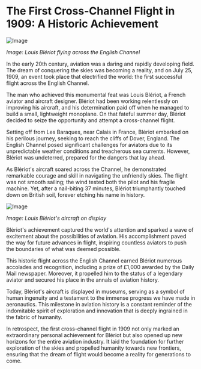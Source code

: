 # **The First Cross-Channel Flight in 1909: A Historic Achievement**

![Image](/img/1697217070005.png)

*Image: Louis Blériot flying across the English Channel*

In the early 20th century, aviation was a daring and rapidly developing field. The dream of conquering the skies was becoming a reality, and on July 25, 1909, an event took place that electrified the world: the first successful flight across the English Channel. 

The man who achieved this monumental feat was Louis Blériot, a French aviator and aircraft designer. Blériot had been working relentlessly on improving his aircraft, and his determination paid off when he managed to build a small, lightweight monoplane. On that fateful summer day, Blériot decided to seize the opportunity and attempt a cross-channel flight.

Setting off from Les Baraques, near Calais in France, Blériot embarked on his perilous journey, seeking to reach the cliffs of Dover, England. The English Channel posed significant challenges for aviators due to its unpredictable weather conditions and treacherous sea currents. However, Blériot was undeterred, prepared for the dangers that lay ahead.

As Blériot's aircraft soared across the Channel, he demonstrated remarkable courage and skill in navigating the unfriendly skies. The flight was not smooth sailing; the wind tested both the pilot and his fragile machine. Yet, after a nail-biting 37 minutes, Blériot triumphantly touched down on British soil, forever etching his name in history.

![Image](/img/1697217077040.png)

*Image: Louis Blériot's aircraft on display*

Blériot's achievement captured the world's attention and sparked a wave of excitement about the possibilities of aviation. His accomplishment paved the way for future advances in flight, inspiring countless aviators to push the boundaries of what was deemed possible.

This historic flight across the English Channel earned Blériot numerous accolades and recognition, including a prize of £1,000 awarded by the Daily Mail newspaper. Moreover, it propelled him to the status of a legendary aviator and secured his place in the annals of aviation history.

Today, Blériot's aircraft is displayed in museums, serving as a symbol of human ingenuity and a testament to the immense progress we have made in aeronautics. This milestone in aviation history is a constant reminder of the indomitable spirit of exploration and innovation that is deeply ingrained in the fabric of humanity.

In retrospect, the first cross-channel flight in 1909 not only marked an extraordinary personal achievement for Blériot but also opened up new horizons for the entire aviation industry. It laid the foundation for further exploration of the skies and propelled humanity towards new frontiers, ensuring that the dream of flight would become a reality for generations to come.
